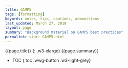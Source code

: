 ```yaml
---
title: GAMP5
tags: [formatting]
keyords: notes, tips, cautions, admonitions
last_updated: March 27, 2018
layout: page
summary: "Background material on GAMP5 best practices"
permalink: start-GAMP5.html
---
```

{{page.title}}
{: .w3-xlarge}
{{page.summary}}
* TOC
{:toc .wwg-button .w3-light-grey}
